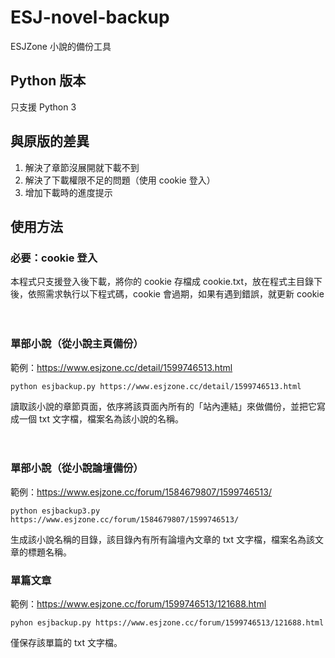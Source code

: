 # ESJ-novel-backup
ESJZone 小說的備份工具

## Python 版本
只支援 Python 3

## 與原版的差異
1. 解決了章節沒展開就下載不到
2. 解決了下載權限不足的問題（使用 cookie 登入）
3. 增加下載時的進度提示

## 使用方法

### 必要：cookie 登入
本程式只支援登入後下載，將你的 cookie 存檔成 cookie.txt，放在程式主目錄下後，依照需求執行以下程式碼，cookie 會過期，如果有遇到錯誤，就更新 cookie
  
　
### 單部小說（從小說主頁備份）  

範例：https://www.esjzone.cc/detail/1599746513.html

`python esjbackup.py https://www.esjzone.cc/detail/1599746513.html`

讀取該小說的章節頁面，依序將該頁面內所有的「站內連結」來做備份，並把它寫成一個 txt 文字檔，檔案名為該小說的名稱。   
  
　
### 單部小說（從小說論壇備份）

範例：https://www.esjzone.cc/forum/1584679807/1599746513/

`python esjbackup3.py https://www.esjzone.cc/forum/1584679807/1599746513/`

生成該小說名稱的目錄，該目錄內有所有論壇內文章的 txt 文字檔，檔案名為該文章的標題名稱。


### 單篇文章

範例：https://www.esjzone.cc/forum/1599746513/121688.html

`pyhon esjbackup.py https://www.esjzone.cc/forum/1599746513/121688.html`


僅保存該單篇的  txt 文字檔。

